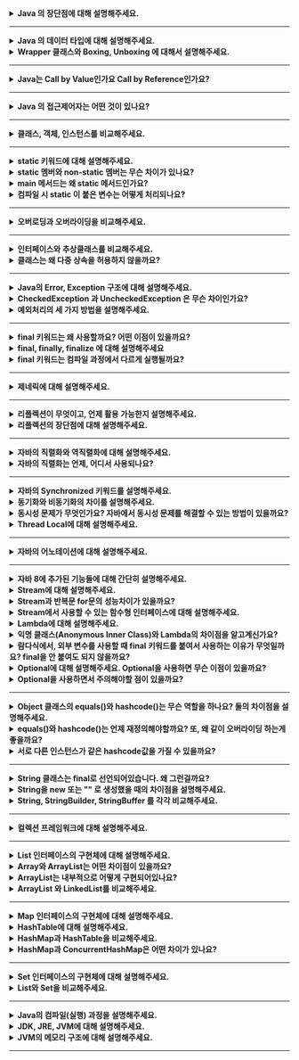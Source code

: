 <details>
    <summary><b>Java 의 장단점에 대해 설명해주세요.</b></summary>

> 먼저 자바의 장점에 대해서 설명해보겠습니다. 자바는 객체지향의 특징을 잘 살려서 개발할 수 있는 언어입니다.  
> 그리고 자바는 JVM 위에서 동작하기 때문에, 자바 프로그램은 운영체제에 관계 없이 실행할 수 있다는 장점이 있습니다.  
> 또한 자바의 가비지 컬렉터가 메모리를 자동으로 괸리해준다는 장점도 있습니다.  
> 자바의 단점으로는, 자바 코드가 실행되기 위해서는 바이트코드로 컴파일되고, 다시 한번 컴퓨터가 이해할 수 있는 기계어로 번역되어야 합니다.  
> 그렇기 때문에 속도가 느리다는 단점이 있습니다. 이 단점은 JIT 컴파일러와 같은 기술들로 많이 개선되었습니다.  
> 그리고 파이썬과 같은 언어에 비해 코드가 복잡하다는 단점도 있습니다.

- 장점
    - Java의 장점으로는 JVM에서 동작하기 때문에, 운영체제에 독립적이라는 점입니다.
    - Java는 객체지향의 특징을 잘 살려서 개발할 수 있는 언어입니다.
    - 또한 가비지 컬렉터에 의해 GC가 일어나서, 메모리 관리를 자동으로 해준다는 장점이 있습니다.<br>
- 단점
  - 단점으로는 바이트 코드로 컴파일되고, 이 바이트 코드가 다시 한번 컴퓨터가 이해할 수 있는 기계어로 번역되기 때문에, 수행속도가 비교적 느립니다.
  - 또한 python 과 같은 언어와 비교했을 때 코드가 다소 장황하다는 단점도 있습니다.

- 꼬리질문
  - JIT 컴파일러에 대해 설명해주실 수 있나요?
  - JIT 컴파일러의 어떤 점 때문에 앞서 말하신 단점이 개선된건지 설명해주실 수 있나요?
  - JVM 관련 질문
  - OOP 관련 질문
    - 자바가 객체지향의 특징을 잘 살렸다고 하셨는데, 예시를 하나 들어주실 수 있나요?
</details>

---

<details>
    <summary><b>Java 의 데이터 타입에 대해 설명해주세요.</b></summary>

> 자바의 데이터 타입에는 기본형 타입과 참조형 타입이 있습니다.  
> 기본형 타입은 정수형, 실수형, 문자, 논리 값을 직접 저장하는 타입을 말합니다.
> 참조형 타입은 기본형 타입을 제외한 나머지 타입으로, 힙 영역에 저장된 데이터의 주소가 변수에 저장된다는 특징이 있습니다.  
> 참조형 타입의 종류로는 클래스, 인터페이스, 열거형, 배열 등이 있습니다.

- Java 의 데이터 타입에는 primitive 타입과 reference 타입이 존재합니다. 
  - primitive 타입은 정수형, 실수형, 문자, 논리 값을 직접 저장하는 타입입니다.
  - reference 타입은 primitive 타입을 제외한 타입으로, reference 타입에는 힙 영역에 저장된 데이터의 메모리 주소를 저장합니다.
- 꼬리 질문
  - String은 기본형인가요, 참조형인가요?
</details>

<details>
    <summary><b>Wrapper 클래스와 Boxing, Unboxing 에 대해서 설명해주세요.</b></summary>

> 우선 래퍼 클래스는 기본형 타입을 객체로 감싼 클래스입니다. 프로그래밍을 하다 보면 객체 타입만을 받아야 하는 경우가 있는데, 기본형 타입을 객체 타입으로 취급해야 할 때 사용합니다.  
> 박싱은 기본형 타입을 래퍼 클래스로 감싸는 과정을 의미하고, 언박싱은 래퍼 클래스를 기본형 타입으로 꺼내는 과정을 의미합니다.

- 래퍼 클래스란 원시 타입의 데이터를 객체로 감싼 클래스입니다. 
  - 프로그래밍을 하다 보면 객체 타입만을 받을 수 있는 경우가 있는데, 원시 타입을 객체로 취급해야 할 때 사용합니다.
- 래퍼 클래스의 값을 변경할 수 없습니다. 값이 바뀌길 원한다면 새로운 값을 감싼 래퍼 클래스를 생성해야 합니다.
- 박싱은 원시 타입을 래퍼 클래스로 감싸는 과정을 의미하고, 언박싱은 래퍼 클래스를 기본형 데이터로 꺼내는 과정을 의미합니다.
- 꼬리질문
  - 오토박싱이라는 키워드에 대해 설명해주세요
  - JDK 1.5 부터는 박싱, 언박싱을 명시적으로 해주지 않아도 자동으로 해당 작업을 해주는 오토박싱, 오토언박싱이 가능합니다.
    - 오토박싱은 원시 타입의 데이터를 래퍼 클래스에 대입할 때 이루어집니다. 
    - 오토 언박싱은 래퍼 클래스의 값을 원시 타입으로 변환할 때 이루어집니다.
    - 오토박싱은 언뜻보면 원시 값을 편리하게 래퍼 클래스로 사용할 수 있어보이지만, 내부적으로는 객체 생성과 같은 비용이 나가는 동작이 포함되어있기 때문에, 의도하지 않은 오토박싱을 없애야 합니다.
</details>

---

<details>
    <summary><b>Java는 Call by Value인가요 Call by Reference인가요?</b></summary>

> 자바는 Call by Value입니다. 우선 기본형 타입을 전달할 때는 그 값을 복사해서 전달합니다.   
> 그리고 자바에서 래퍼런스 타입을 파라미터로 넘길 때, 레퍼런스 자체를 전달하는 것이 아니라 레퍼런스가 저장된 메모리 주소를 복사해서 전달합니다.  
> 그렇기 때문에, 메서드 내부에서 레퍼런스 타입의 파라미터를 재할당 한다고 해도, 메서드 밖의 원본에는 영향이 가지 않습니다.
> 이런 이유로, Call by Value입니다.

- Java는 모든 타입이 Call by Value로 동작합니다. 
  - C와 다르게 Java는 Reference Type을 전달할 때 레퍼런스 자체를 전달하는 것이 아니라, 레퍼런스가 저장된 메모리 주소를 복사해서 전달합니다.
  - 그렇기 때문에, 메서드 내부에서 reference type 파라미터에 객체를 재할당 한다고 해도, 원본에는 영향이 가지 않습니다.
</details>

---

<details>
    <summary><b>Java 의 접근제어자는 어떤 것이 있나요?</b></summary>

> Java의 접근 제어자에는 private, default, protected, public이 있습니다.  
> private은 멤버가 속한 클래스에서만 접근할 수 있게 하는 접근 제어자입니다.  
> default는 별다른 접근 제어자를 선언하지 않았을 때 적용되고, 클래스와 클래스가 속한 패키지 내부에서만 접근 가능합니다.  
> protected는 default 접근 제어자가 가능한 범위에 해당 클래스를 상속한 자식 클래스까지 접근을 허용합니다.  
> public은 프로젝트의 모든 클래스에서 접근 가능합니다.

- 접근 제어자란 클래스 멤버의 외부에서의 접근을 제어하는 키워드입니다. 
- 접근 제어자에는 private, default, protected, public 의 4가지가 존재합니다.
  - private 은 외부에서의 접근을 할 수 없도록 하는 접근 제어자입니다. 
  - default 접근 제어자는 Java에서 지원하는 기본 접근 제어자로, 별다른 접근 제어자를 선언하지 않으면 자동으로 default 접근 제어자가 적용됩니다. 같은 클래스 내부에서, 그리고 같은 패키지 내부의 다른 클래스에서 접근 가능합니다.
  - protected 은 default 접근 제어자의 적용 범위에서 상속받은 자식 클래스 까지 접근을 허용하는 접근제어자 입니다.
  - public 은 프로젝트 내부의 어디에서든 접근할 수 있는 접근 제어자입니다.
- 인터페이스의 메서드에 접근제어자를 붙여주지 않게 되면 접근 범위는 어떻게 되나요?
</details>

---

<details>
    <summary><b>클래스, 객체, 인스턴스를 비교해주세요.</b></summary> 

> 클래스란 서로 연관된 필드와 메서드로 이루어진 객체의 설계도라고 할 수 있습니다.  
> 객체는 클래스의 설계대로 구현될 대상을 의미합니다.  
> 인스턴스는 클래스를 통해서 구체화된 각각의 실체를 의미합니다.

- 클래스란 연관된 필드와 메서드로 이루어진 객체의 설계도라고 할 수 있습니다.
- 객체는 클래스의 설계대로 구현해야 할 대상을 의미합니다.
- 인스턴스는 클래스를 통해서 구체된화 각각의 실체를 의미합니다.
</details>

---

<details>
    <summary><b>static 키워드에 대해 설명해주세요.</b></summary> 

> static 멤버를 선언하면, 클래스가 로드되는 시점에 같이 초기화 되어서 인스턴스 생성 없이 사용할 수 있습니다.  
> 또한 static 멤버는 스태틱 영역에 생성되기 때문에, 모든 객체들이 공유할 수 있습니다. 그리고 처음 메모리에 할당되면 프로그램이 종료될 떄 까지 할당된 채로 존재합니다.

- 클래스에서 static 멤버를 선언하면, 해당 클래스가 Method 영역 메모리에 적재되는 시점에 같이 초기회되어 모든 객체가 공유할 수 있습니다.
- static 멤버는 처음 메모리에 적재되면 프로그램이 종료될 때 까지 할당된 채로 존재합니다.
</details>

<details>
    <summary><b>static 멤버와 non-static 멤버는 무슨 차이가 있나요?</b></summary>

> static 멤버는 클래스당 한번 생성됩니다. 그리고 Method 영역에 할당됩니다. 따라서 static 멤버는 인스턴스가 생성되지 않고도 사용할 수 있고, 모든 객체가 공유할 수 있습니다. 하지만 GC의 관리를 받을 수 없습니다.  
> non-static 멤버는 객체마다 각각 생성됩니다. 그리고 객체가 생성될 때 heap 영역에 할당됩니다. 객체가 사라지면 non-static 멤버도 함께 사라지고, GC의 관리를 받을 수 있습니다.

- 생성 시점
  - static 멤버는 클래스당 한번 생성됩니다. 
  - 하지만 non-static 멤버는 클래스의 인스턴스마다 생성됩니다. 
- 메모리 영역
  - static 멤버는 JVM 메모리의 Method 영역에 적재됩니다. 따라서 static 멤버는 인스턴스가 생성되기 전에도 사용할 수 있습니다. 대신 프로그램이 종료될 때 까지 존재합니다.
  - 하지만 non-static 멤버는 인스턴스화될 때 Heap 영역에 할당됩니다. 그래서 GC의 관리를 받을 수 있다는 장점이 있습니다. 객체가 사라지면 non static 멤버도 사라집니다.</p>
- 꼬리질문
  - 그럼 non-static 멤버는 메모리 공간의 어디에 저장되나요?
  - non-static inner 클래스와 static inner 클래스의 차이점은 무엇인가요?
    - non-static inner가 인스턴스화되기 위해서는 먼저 바깥 클래스를 인스턴스화되어야 하고, 이 과정에서 클래스 외부 참조가 생깁니다. 그렇기 때문에 외부 클래스가 더이상 사용되지 않아도 내부 클래스가 유지된다면 GC의 대상이 되지 않습니다  
    - static inner 클래스는 외부 참조가 없기 때문에, 내부 참조를 생성하기 위해 일회용으로 생성된 바깥 클래스는 GC의 대상이 되어 제거됩니다.
  - static 메서드는 오버라이딩될까요?
    - 되지 않습니다. static 메서드는 컴파일 시점에 어떤 타입의 메서드가 실행될지 정해집니다. 
    - 반면에 오버라이딩된 메서드는 런타임 시점에 어떤 타입의 메서드가 실행될 지 결정됩니다.
    - 메서드가 실행될 시점이 서로 다르기 때문에 static과 오버라이딩은 어울릴 수 없습니다.
</details>

<details>
    <summary><b>main 메서드는 왜 static 메서드인가요?</b></summary> 

> main 메서드는 프로그램의 시작점이기 때문에, main 메서드가 선언된 클래스가 인스턴스화되지 않고 실행되어야 합니다. 그렇기 때문에 main 메서드는 static이어야 합니다.

- main 메서드는 프로그램의 시작점입니다. main 메서드가 선언된 클래스가 인스턴스화되지 않고 실행되어야 하기 때문에 main 메서드는 static이어야 합니다.
</details>

<details>
    <summary><b>컴파일 시 static 이 붙은 변수는 어떻게 처리되나요?</b></summary>

> static 변수는 클래스 로딩 시점에 Method 영역에 초기화됩니다.

- static 변수는 클래스 로딩 시점에 Method 영역에 초기화됩니다.
</details>

---

<details>
    <summary><b>오버로딩과 오버라이딩을 비교해주세요.</b></summary> 

> 오버로딩은 메서드의 이름은 동일하지만, 파라미터의 종류와 개수를 다르게 하여 정의하는 방식입니다.  
> 그리고 오버라이딩은 부모 클래스 혹은 인터페이스의 메서드를 동일한 시그니처로 재정의하는 방식을 의미합니다.

- 오버로딩은 메서드의 이름은 동일하지만, 파라미터의 종류와 개수를 다르게 하여 정의하는 방식입니다.
- 그리고 오버라이딩은 부모 클래스 혹은 인터페이스의 시그니처가 동일한 메서드를 재정의하는 방식입니다.
  - 오버라이딩 한 메서드의 리턴 타입은 부모 클래스의 메서드 리턴 타입과 동일해야 하거나, 리턴 타입의 자식 클래스여야 합니다.
</details>

---

<details>
    <summary><b>인터페이스와 추상클래스를 비교해주세요.</b></summary> 

> 추상 클래스는 abstract 키워드가 붙은 클래스로, 추상 메서드가 있다면 상속 받은 클래스는 해당 메서드를 오버라이딩 해야합니다.  
> 추상 클래스는 공통되는 필드와 메서드들을 상위 클래스로 추상화하고, 하위 클래스에서 그 기능을 확장하고자 할 때 사용합니다.  
> 인터페이스는 interface 키워드로 생성할 수 있고, 상수와 추상 메서드, default 메서드 등을 가지고 있습니다.  
> 인터페이스는 인터페이스를 구현한 클래스들이 같은 동작을 한다는 것을 보장하기 위해 사용합니다. 다중 상속을 위해서 사용할 수도 있습니다.

- 추상 클래스
  - 추상클래스는 abstract 키워드가 붙은 클래스를 의미합니다.  
  - 추상 메서드가 없어도 추상 클래스로 만들 수 있지만, 추상 메서드가 있다면 반드시 추상 클래스로 선언해야 합니다.  
  - 추상 메서드의 목적은 인스턴스를 생성하기 위함이 아니라, 상속을 위한 부모 클래스로 활용하기 위합입니다.
  - 추상클래스는 클래스들이 공통 멤버(필드, 메서드)들이 많아서 공통점들을 상위 클래스로 추상화하고 싶을 때 사용합니다. 
- 인터페이스
  - 인터페이스는 interface 키워드로 생성하고, 상수와 추상 메서드, 혹은 default 메서드만을 가지고 있습니다.
  - 인터페이스는 구체 클래스가 같은 동작을 한다는 것을 보장하기 위해 사용합니다. 혹은 다중 상속을 하고 싶을 때 사용합니다.
- 꼬리 질문
  - 추상 메서드?
    - 추상 메서드에 final과 static 키워드를 붙일 수 있나요?
  - 어느 상황에 추상 클래스를 사용하고, 어느 상황에 인터페이스를 사용할 것 같나요?(본인 생각)
</details>

<details>
    <summary><b>클래스는 왜 다중 상속을 허용하지 않을까요?</b></summary> 

> 자바는 클래스의 다중 상속 시 생기는 다이아몬드 문제를 언어 차원에서 막기 위해 다중 상속을 허용하지 않습니다.  
> 여기에서 다이아몬드 문제란, 상속구조가 다이아몬드 형태로 이루어져 있을 때 어느 부모 쪽의 메서드를 호출해야할지 모호해지는 문제를 의미합니다.  
> 하지만, 인터페이스는 다중 상속을 지원합니다. 인터페이스의 추상 메서드는 구체화되어있지 않기 때문에, 다중 상속을 받아도 문제가 되지 않습니다.

- 자바는 클래스의 다중 상속 시 생기는 다이아몬드 문제를 언어적으로 막기 위해 다중 상속을 허용하지 않습니다.  
  - 다이아몬드 문제란, 상속구조가 다이아몬드 형태로 이루어져 있을 때 부모 클래스 두 곳에서 모두 동일한 메서드를 오버라이딩했다면, 어느 쪽 메서드를 호출해야 할지 몰라 충돌이 발생하는 문제입니다.  
  - 인터페이스는 다중 상속을 지원합니다. 상위 여러 인터페이스를 다중 상속받아도 상위 인터페이스의 메서드는 구체화가 되어있지 않기 때문에, 다이아몬드 문제가 발생하지 않습니다.
  - 다만 default 메서드로 이루어져 있을 경우에는, 인터페이스를 구현하는 쪽에서 상위 인터페이스의 메서드를 호출하는 식이 아니라, 직접 메서드를 구현해야 합니다.
</details>

---

<details>
    <summary><b>Java의 Error, Exception 구조에 대해 설명해주세요.</b></summary>

> 우선 Error와 Exception은 Throwable 클래스를 상속하고 있습니다.  
> Throwable 클래스를 상속받음으로써 에러와 예외는 발생한 오류 상황에 대한 메세지 관리와, 오류의 원인들을 연결해서 출력하는 기능을 갖습니다.  
> 에러와 예외는 오류의 심각도를 기준으로 각기 다르게 사용됩니다.  
> Error는 프로그래머가 대처하기 어려운, 심각한 오류를 의미합니다.  
> Exception은 프로그래머가 대처할 수 있고, 혹은 직접 발생시켜 프로그램의 흐름을 제어할 수 있는 오류를 의미합니다.

- 우선 Error와 Exception은 Throwable 를 상속받고 있습니다.  
- Throwable 클래스는 getMessage와 printStackTrace 메서드가 있습니다.
- 따라서 에러와 예외는 공통적으로 발생한 오류 상황에 대한 메세지를 관리하고, 오류의 원인들을 연결해서 출력하는 기능을 갖고 있습니다.

- 꼬리 질문
  - Error와 Exception의 차이는 뭘까요?
    - Error는 프로그래머가 대처하기 어려운 오류를 의미합니다. 대표적으로 StackOverFlow와 OutOfMemory 에러가 있습니다.  
    - Exception은 프로그래머가 대처할 수 있고, 혹은 직접 발생시켜 프로그램의 흐름을 제어할 수 있는 오류를 의미합니다. 대표적으로 NPE가 있습니다.   
     
</details>

<details>
    <summary><b>CheckedException 과 UncheckedException 은 무슨 차이인가요?</b></summary> 

> CheckedException은 컴파일 시점에 해당 예외를 catch하는지 확인합니다. 해당 예외를 잡지 않으면 컴파일 에러가 발생하기 때문에, 반드시 예외를 해결하도록 강제합니다.  
> CheckedException이 발생하면 트랜잭션을 rollback시키지 않고 commit합니다.  
> 그에 반해 UncheckedException은 해당 예외를 잡아서 처리해도 되고, 잡지 않아도 됩니다.  
> 개발자의 실수, 혹은 사용자의 실수에 의해 예외가 발생하는 경우 처리를 위임하는 방식으로 사용할 수 있습니다.  
> UnckeckedException이 발생하면 트랜잭션이 rollback됩니다.

- CheckedException은 컴파일 시점에 해당 예외를 catch하는지 확인합니다.
  - 해당 예외를 잡지 않으면 컴파일 에러가 발생하기 때문에, 반드시 예외를 해결하도록 강제합니다.
  - CheckedException이 발생하면 트랜잭션을 rollback 시키지 않고 commit합니다.
- UncheckedException은 컴파일 시점에 해당 예외를 체크하지 않습니다.
  - 해당 예외를 잡아서 처리해도 되고, 잡지 않아도 됩니다.
  - 개발자의 실수, 혹은 사용자의 실수에 의해 예외가 발생할 경우 처리를 위임하는 방식으로 사용할 수 있습니다.
  - UncheckedException이 발생하면 트랜잭션이 rollback됩니다.
- Exception과 트랜잭션 관련한 포스팅: https://sup2is.github.io/2021/03/04/java-exceptions-and-spring-transactional.html

- 꼬리 질문
  - 지원자님은 Checked와 Unchecked 중에 어떤 예외를 선호하시나요? 이유와 함께 설명해주세요 
</details>

<details>
    <summary><b>예외처리의 세 가지 방법을 설명해주세요.</b></summary>

> 첫 번째 방법은 예외를 복구하는 방법입니다. 예외가 발생하면 문제를 해결해서 정상적인 상태로 되돌려 놓는 방법으로, 예외가 발생해도 어플리케이션은 정상적으로 동작합니다.  
> 두 번째 방법은 예외를 회피하는 방법입니다. 예외를 처리하지 않고 호출한 쪽으로 예외를 전달하는 방식으로, 호출한 쪽에서 처리하는 것이 최선일 때 사용하는 것이 좋습니다.  
> 세 번째 방법은 예외를 전환하는 방법입니다. 예외를 처리하지 않지만 적절한 예외로 변환해서 던지는 방법입니다. 좀 더 명확한 의미로 예외를 발생시키기 위한 방법입니다.
</details>

---

<details>
    <summary><b>final 키워드는 왜 사용할까요? 어떤 이점이 있을까요?</b></summary> 

> final 키워드를 사용함으로써 변경 가능성을 최소화할 수 있습니다.  
> final 키워드를 변수에 사용하면, 해당 변수는 상수가 되기 때문에 상태를 추적할 필요가 사라집니다.  
> 또한 final 키워드를 활용해 객체 자체를 불변으로 만든다면, 객체 역시 상태를 추적하지 않고 단순하게 사용할 수 있습니다.  
> 이를 통해 코드의 사이드이펙트를 줄이고, 디버깅 시 이점을 줄 수 있다고 생각합니다.

- final 키워드는 상태를 변경시킬 수 없게 만들기 위해 사용합니다.
  - final 변수를 선언할 경우, 한번 초기화된 경우 변수가 저장하는 값을 변경할 수 없습니다.
  - final 메서드를 선언할 경우, 하위 클래스가 해당 메서드를 오버라이딩 할 수 없습니다.
  - final 클래스를 선언할 경우, 해당 클래스는 상속 불가능한 클래스가 됩니다.
- 객체 세상에서 final을 사용하는 이유를 생각해보면, 변경 가능성을 최소화한다는 이점이 있습니다. 
  - final 키워드를 사용하면, 해당 변수는 상수로서 존재하기 때문에, 상태값을 추적할 필요가 사라집니다.
  - 이를 통해 코드의 사이드이펙트를 줄이고, 디버깅 시 이점을 줄 수 있다고 생각합니다.

- 꼬리 질문
  - 불변 객체의 장단점(이펙티브 자바 - 아이템 17)
</details>


<details>
    <summary><b>final, finally, finalize 에 대해 설명해주세요</b></summary> 

> final은 변수, 메서드, 클래스 등에 선언하여 변경되거나 오버라이딩, 상속될 수 없음을 명시하는 키워드입니다.
> finally는 try - catch 구문 동작 이후 꼭 실행되어야 할 동작을 작성하는 코드 구문입니다.
> finalize는 GC가 해당 객체가 더이상 참조되지 않는다고 판단할 때 호출하는 메서드입니다.

> finally 실행중에 예외가 
</details>

<details>
    <summary><b>final 키워드는 컴파일 과정에서 다르게 실행될까요?</b></summary> 

> final 변수를 참조하고 있는 java 파일이 컴파일 될 때 해당 참조를 상수로 변환하여 컴파일합니다.
</details>

---

<details>
    <summary><b>제네릭에 대해 설명해주세요.</b></summary>

> 제네릭은 타입 안정성을 높여주고 형변환의 번거로움을 줄여주는 기능입니다.   
> 제네릭이 있기 전에는 컬렉션에서 객체를 꺼낼 때 마다 형변환을 해주어야 했고, 잘못된 타입을 넣었다면 형변환 시 예외가 발생했습니다. 
> 하지만 제네릭을 사용하면 컬렉션이 담을 수 있는 타입을 컴파일러에게 알려줘서, 형변환 체크를 컴파일 시점에 할 수 있게 됩니다.

  ```java
  class NonGeneric{
    List numbers = Arrays.asList(1, 2, 3, 4, 5, 6);
    int sum = 0;
    for (Object number : numbers) {
      sum += (int) number;
    }
  }
  
  class Generic{
    List<Integer> numbers = Arrays.asList(1, 2, 3, 4, 5, 6); // 잘못된 타입이 들어왔다면 컴파일 시점에 이를 검사할 수 있음
    int sum = 0;
    for (Integer number : numbers) {
        sum += number; // 불필요한 형변환이 사라짐
    }
  }
  ```

- 꼬리 질문
  - 와일드카드에 대해서 설명해주세요
</details>

---

<details>
    <summary><b>리플렉션이 무엇이고, 언제 활용 가능한지 설명해주세요.</b></summary> 

> 리플렉션은 메모리에 올라와있는 클래스에 대한 정보들을 가져와 동적으로 인스턴스화하고 활용할 수 있도록 하는 API 입니다.  
> 리플렉션은 Class 객체를 통해서 생성자, 메서드, 필드, 어노테이션 등의 자세한 정보를 가져올 수 있습니다.  
> 뿐만 아니라 해당 클래스 정보를 통해 인스턴스화하고, 메서드를 실행하며, 필드의 값을 변경하는 등의 작업도 가능합니다.  
> 리플렉션은 컴파일 타임에는 어떤 클래스를 사용해야 할지 모르지만, 런타임 시점에서 특정 클래스를 사용해야 할 경우에 활용합니다.

- 리플렉션은 메모리에 올라와있는 클래스에 대한 정보들을 가져오는 기능입니다.  
- 리플렉션 API는 Class 인스턴스를 통해 사용할 수 있습니다. 클래스 객체를 통해서 생성자, 메서드, 필드, 어노테이션 등의 정보를 가져올 수 있습니다.  
- 단순히 정보를 가져오는 것 뿐만 아니라, 클래스의 인스턴스를 만들고, 메서드를 실행하며, 필드의 값을 변경할 수도 있습니다.  
- 그리고 클래스의 요소들이 private로 감춰져 있다고 해도, 해당 요소의 접근 가능 여부를 변경하여 직접 접근할 수도 있습니다.  
- 작성 시점에는 어떤 클래스를 사용해야 할지 모르지만, 런타임 시점에서 클래스를 사용해야 할 경우에 활용합니다.

- 꼬리 질문
  - Spring 에서 리플렉션이 사용되는 예시를 설명해주세요
  - Spring의 DI에서 리플렉션이 사용됩니다.
</details>

<details>
    <summary><b>리플렉션의 장단점에 대해 설명해주세요.</b></summary> 

> 리플렉션의 장점으로는, 클래스의 타입을 알지 못해도 런타임 시점에 동적으로 클래스를 인스턴스화하고 조작하는 등의 유연한 프로그래밍이 가능하다는 점입니다.  
> 이런 장점을 활용해서 프레임워크, 라이브러리, 디버깅 및 테스트 도구 등을 설계할 수 있습니다.  
> 리플렉션의 단점으로는, 런타임 시점에 클래스에 대한 정보를 가져오므로 성능 이슈가 있습니다.  
> 또한 private로 감쳐줘 있는 필드, 메서드들을 그대로 가져올 수 있으므로, 내부가 노출되면서 추상화가 깨지는 단점이 있습니다.

- 장점
  - 리플렉션은 클래스의 타입을 알지 못해도, 이를 런타임 시점에 동적으로 생성하고 조작하는 등의 유연한 프로그래밍이 가능합니다.  
    - 이런 장점을 활용하여 프레임워크, 라이브러리, 디버깅 및 테스트 도구 등을 설계합니다. 사용자가 어떤 클래스를 만들지 알 수 없기 때문입니다.  
- 단점
  - 런타임 시점에 클래스에 대한 정보를 가져오므로 성능 이슈가 있습니다.  
  - 또한 private로 감춰져 있는 필드, 메서드들을 그대로 갖고 올 수 있으므로, 내부가 노출되면서 추상화가 깨집니다.  
  - 이런 이유들로, 개발자를 위한 도구를 만드는 등 리플렉션을 사용해야만 하는 경우가 아니라면 사용하지 않는 것이 좋다고 생각합니다.
</details>

---

<details>
    <summary><b>자바의 직렬화와 역직렬화에 대해 설명해주세요.</b></summary> 

> 자바의 직렬화, 역직렬화 자바 시스템 내부에서 사용되는 데이터를 외부의 자바 시스템에서도 사용할 수 있도록 바이트 형태로 변환, 그리고 객체로 다시 변환하는 기술을 통틀어 의미합니다.  
> 직렬화를 하기 위해서는 직렬화하고자 하는 클래스가 Serializable 마커 인터페이스를 구현해야 합니다.  
> 역직렬화가 되기 위해서는 직렬화 대상인 클래스 파일이 class path에 존재해야 합니다. 그리고 동일한 serialVersionUID를 가지고 있어야 합니다.

- 자바의 직렬화와 역직렬화란 자바 시스템 내부에서 사용되는 데이터를 외부의 자바 시스템에서도 사용할 수 있도록 바이트 형태로 변환, 그리고 객체로 다시 변환하는 기술을 통틀어 의미합니다.  
- 직렬화를 하기 위해서는 직렬화하고자 하는 클래스가 Serializable 마커 인터페이스를 구현해야 합니다.  
- 역직렬화가 되기 위해서는 직렬화 대상인 클래스가 class path에 존재해야 합니다. 그리고 동일한 serialVersionUID를 가지고 있어야 합니다.  
- serialVersionUID의 경우, 별도로 선언하지 않으면 직렬화 과정에서 해시 값으로 설정됩니다. 이때 클래스의 버전이 변경된다면 해당 값도 바뀌기 때문에, 역직렬화 시 예외가 발생하게 됩니다.  
- 그래서 자바에서는 serialVersionUID을 직접 설정하고 관리하는 것을 추천합니다.  

- transient : 직렬 대상에서 제외하고자 하는 변수에 선언하는 키워드입니다.  
</details>

<details>
    <summary><b>자바의 직렬화는 언제, 어디서 사용되나요?</b></summary> 

> 자바의 직렬화는 메모리에 올라가 있는 데이터 그대로 영속화하고자 할 때, 혹은 데이터를 전송하고자 할 때 주로 사용됩니다.  
> 직렬화 기본 조건만 지키면 바로 직렬화/역직렬화가 가능하여 자바 시스템끼리는 전달받은 데이터를 객체로 바로 사용할 수 있기 때문입니다.  
> 실제로는 자바 시스템에서 캐시에 직렬화된 데이터를 저장하는 등으로 활용합니다.

- 자바의 직렬화는 자바 시스템에서 최적화되어있습니다. 직렬화 기본 조건만 지키면 바로 직렬화/역직렬화 할 수 있습니다. 자바 시스템에선 전달받은 데이터를 기존 객체로 바로 사용할 수 있습니다.  
- 그럻기 때문에, 자바의 직렬화는 JVM의 메모리에 올라가 있는 데이터 그대로 영속화하고자 할 때, 혹은 데이터를 전송하고자 할 때 주로 사용됩니다.  
- 실제로는 자바 시스템에서 캐시에 직렬화된 데이터를 저장하는 방식으로 사용된다고 합니다.
</details>

---

<details>
    <summary><b>자바의 Synchronized 키워드를 설명해주세요.</b></summary> 

> Synchronized 키워드는 자바에서 동기화를 위해 사용하는 키워드입니다.  
> 멀티 쓰레드 환경에서 여러 스레드가 동시에 공유 자원에 접근하려고 할 때 race condition이 발생할 수 있습니다.  
> 이를 방지하기 위해 자바는 Synchronized 키워드로 공유 자원에 대해 단 하나의 스레드만을 접근할 수 있게 하여 동기화를 수행합니다.

- Synchronized 키워드는 자바에서 동기화를 위해 사용하는 키워드입니다.  
- 멀티 쓰레드 환경에서 여러 스레드가 동시에 공유 자원에 접근하려고 할 때 race condition이 발생할 수 있습니다.  
- 이를 방지하기 위해 자바는 Synchronized 키워드로 공유 자원에 대해 단 하나의 스레드만을 접근할 수 있게 하여 동기화를 수행합니다.

- race condition이란?
  - race condition이란 공유 자원에 대해 둘 이상의 스레드가 동시에 접근하려고 하는 상태를 의미합니다.  
  - 여러 스레드가 접근하는 순서에 따라 공유 자원의 상태가 달라질 수 있는 상태입니다. 

- synchronized 키워드의 사용 유형과 각각의 차이
  1. synchronized 메서드
     - 자신이 포함된 인스턴스에 lock을 겁니다.  
     - 만약 같은 타입이지만 서로 다른 인스턴스인 경우 lock이 공유되지 않아 동기화가 발생하지 않습니다.  
     - 만약 synchronized 키워드가 두개 이상이라면, 해당 메서드가 실행된 인스턴스 내부의 모든 synchronized의 접근까지 lock이 걸리게 됩니다.  
  2. static synchronized 메서드
     - static의 성질이 그대로 적용되어, 클래스 단위로 lock이 걸립니다. non-static synchronized 메서드와 lock을 공유하지 않습니다.  
  3. synchronized block
     - 메서드 내부에 동기화가 필요한 부분에만 lock을 겁니다.  
     - synchronized block의 인자로 lock을 걸 대상을 받습니다.  
     - 하나의 인스턴스에서 서로 다른 lock을 갖도록 하려면, 각각의 block에 다른 객체를 인자로 전달해야 합니다.

- volatile : https://jeong-pro.tistory.com/227
- atomic
- 이펙티브 자바
</details>

<details>
    <summary><b>동기화와 비동기화의 차이를 설명해주세요.</b></summary> 

> 동기란 요청한 작업이 끝나기 전까지 다른 요청이 실행될 수 없고, 그 자리에서 결과가 주어져야 함을 의미합니다.  
> 비동기란 한 요청이 완료되었는지 여부와 상관없이 다음 요청을 실행할 수 있음을 의미합니다.
</details>

<details>
    <summary><b>동시성 문제가 무엇인가요? 자바에서 동시성 문제를 해결할 수 있는 방법이 있을까요?</b></summary>

> 동시성 문제란 공유 자원에 대해 여러 스레드가 동시에 접근할 때 발생하는 문제입니다.  
> 동시성 문제가 발생하기 전에 예방하는 방법은 객체를 불변 객체로 만드는 것입니다. 객체가 절대 변할 필요가 없으니 스레드에 안전해집니다.  
> 만약 불변 객체로 만들 수 없다면, synchronized 같은 키워드로 동시성 처리를 해줄 수 있습니다.  
> 혹은 concurrent 패키지의 클래스들을 활용하여 동시성을 해결할 수 있습니다.  
> 만약 스레드 사이에 간섭이 없어야 하는 데이터를 관리하고 싶으면 Thread Local을 이용합니다.

- 동시성 문제란 동일한 공유 자원에 대해 여러 스레드가 동시 접근할 때 발생하는 문제입니다.  
- 자바에서의 동시성 문제는 인스턴스 필드(heap) 혹은 정적 필드(static)에서 발생합니다.  
- 자바에서 동시성 문제를 해결하기 위해 우선 객체가 시간에 따라 변하는 상태를 갖을 필요가 있는지 분석하는 것입니다. 만약 그럴 필요가 없다면 불변 객체로 만들어 동시성 문제를 해결할 수 있습니다.  
- 만약 불변 객체로 만들 수 없다면, synchronized 같은 키워드로 동시성 처리를 해줄 수 있습니다.
- 혹은 concurrent 패키지의 클래스들을 활용하여 동시성을 해결할 수 있습니다.
- 만약 스레드 사이에 간섭이 없어야 하는 데이터를 관리하고 싶으면 Thread Local을 이용합니다.
</details>

<details>
    <summary><b>Thread Local에 대해 설명해주세요.</b></summary> 

> Thread Local이란 스레드 사이에 간섭 없이 데이터를 관리하게 해주는 Java의 기능입니다. 혹은 하나의 스레드 내부에서 파라미터 전달 없이 값을 공유하고 싶을 때 사용하는 기능입니다.  
> Thread Local 객체를 생성해 값을 setting해주고, 필요할 때 값을 꺼내는 식으로 사용할 수 있습니다.  
> 쓰레드 풀 환경에서 Thread Local을 사용할 경우 반드시 Thread Local에 저장된 값을 remove 해줘야 합니다.  
> 쓰레드 풀 환경에서는 쓰레드가 소멸되지 않기 때문에, 다른 요청에 의해 이전 요청의 데이터가 조회될 위험이 있기 때문입니다.

- 쓰레드 풀이 사용해본 경험이 있다면 말씀해주세요, 혹은 Spring에서 사용되는 기술을 아시나요?
  - Thread Local은 Spring Security에서 사용자의 인증 정보를 전파할 때 사용하고, 그 밖에 쓰레드 기준으로 동작해야 하는 기능을 구현할 때 사용합니다.

- 트랜잭션 매니저에서 Thread Local이 사용되는 과정에 대해 설명해주세요
</details>


---

<details>
    <summary><b>자바의 어노테이션에 대해 설명해주세요.</b></summary> 

> 어노테이션은 주석이라는 의미를 갖지만, 실제로는 컴파일 시점과 런타임 시점에 코드를 어떻게 처리해야 할 지 정보를 전달하는 기능을 합니다.  
> 자바에서 기본적으로 제공하는 어노테이션이 있고, 커스텀 어노테이션을 만들기 위해 제공하는 메타 어노테이션이 있습니다.  
> 커스텀 어노테이션을 만들어 원하는 로직의 흐름을 처리하고, 반복되는 코드를 줄일 수 있습니다.

- 커스텀 어노테이션을 만들기 위해 어떻게 해야하나요?  
  - 우선 @interface 키워드로 어노테이션 클래스를 선언하고, 클래스 선언부 위에 메타 어노테이션을 명시합니다.  
  - Retention 어노테이션으로 어노테이션의 유지기간을 정하고, Target 어노테이션으로 적용 대상을 정합니다.  
  - 몸통에는 어노테이션의 필드 타입을 정의할 수 있습니다. enum, String, 기본형, 기본형 배열만을 타입으로 가질 수 있습니다.  
  - 그 밖에 어노테이션을 상속할 수 있는지 여부, 동일한 어노테이션을 연속적으로 달 수 있는지 여부 등을 명시하는 어노테이션을 추가할 수 있습니다.  
  - 이렇게 어노테이션을 정의했다면, 이제 활용하고자 하는 코드에 어노테이션을 추가하여 컴파일, 런타임 시점에 원하는 동작을 처리를 해줄 수 있습니다.

- Spring에서 어노테이션을 활용해봤던 경험, 혹은 커스텀 어노테이션을 정의해봤던 경험이 있나요?  
  - ArgumentResolver 사용 경험
  - Controller, Service, Repositoroy, Component
</details>

---

<details>
    <summary><b>자바 8에 추가된 기능들에 대해 간단히 설명해주세요.</b></summary>

> Java 8에는 크게 람다, 스트림 API, Optional, default 메서드와 추가되었습니다.  
> 람다란 일종의 익명 함수로, 메서드에 전달할 수 있는, 간결한 표현식입니다.  
> 스트림이란 컬렉션에 저장된 데이터들을 선언형으로 처리할 수 있도록 함수들을 제공하는 API 입니다.  
> Optional이란 null이 올 수 있는 값을 감싸는 Wrapper 클래스입니다.   
> default 메서드란 구현체와의 하위호환성을 유지하면서 인터페이스에 기능을 추가할 수 있도록 해주는 메서드입니다.
</details>

<details>
    <summary><b>Stream에 대해 설명해주세요.</b></summary> 

> Stream이란 컬렉션에 저장된 데이터들을 선언형으로 처리할 수 있도록 함수들을 제공하는 API 입니다.  
> Stream의 특징으로는 컬렉션으로부터 스트림 객체를 생성하기 때문에, 원본 컬렉션 데이터를 변경하지 않는다는 점이 있습니다.  
> 또한 Stream은 일회용이기 때문에, 한번 사용이 완료된 Stream을 다시 사용하려고 하면 예외가 발생합니다.  
> Stream의 장점은 람다식을 활용하여 간결하게 데이터 처리 코드를 작성할 수 있다는 점입니다.  
> 그리고 parallel Stream, 혹은 parallel 메서드를 사용하는 것 만으로 여러 쓰레드를 이용하여 병렬 데이터 처리가 가능합니다.  

- Stream의 연산 종류에 대해 설명해주세요  
  - Stream의 연산은 생성, 가공, 결과 만들기의 순으로 진행됩니다.  
  - 생성하는 단계에서는 데이터를 기반으로 Stream 객체를 생성합니다.  
  - 가공하는 단계에서는 원본 데이터를 가공하는 중간 연산들이 진행됩니다. 중간 연산의 반환값은 Stream이기 때문에, 여러 중간 연산들을 체이닝할 수 있습니다.  
  - 결과 만들기 단계에서는 가공된 데이터로부터 원하는 결과물을 만드는 단계입니다.  
- 선언형의 의미가 뭔가요?  
  - 선언형이란 데이터 처리를 위해 직접 코드를 구현하는 것이 아니라 DB의 질의와 같이 선언만 하면 된다는 뜻을 의미합니다.  
- 컬렉션과 Stream 차이는 뭔가요?  
  - 컬렉션과 Stream의 가장 큰 차이는 데이터를 언제 계산하느냐입니다.  
  - 컬렉션은 계산된 결과가 저장되어있는 자료구조입니다. 따라서 요소를 컬렉션에 저장하기 전에 계산이 되어있어야 합니다.  
  - 반면 스트림은 요청할 때만 요소를 계산하는 고정된 자료구조입니다.  
  - 둘의 차이에는 내부 반복과 외부 반복도 있습니다.  
  - 컬렉션은 명시적으로 for문을 통해 외부 반복을 합니다. 하지만 스트림은 스트림 API에서 실질적인 반복이 구현되어있고, 사용하는 입장에서는 어떤 동작을 해야할지만 알려주면 됩니다.

</details>

<details>
    <summary><b>Stream과 반복문 for문의 성능차이가 있을까요?</b></summary>

> 조건에 따라 다릅니다.  
> 기본형 타입에 대한 간단한 데이터 처리를 하는 경우 for-loop이 컴파일러 수준에서 최적화가 잘 되어있기 때문에 스트림보다 성능이 좋습니다.  
> 하지만, 기본형이 아니라 참조형 타입을 사용하거나, 혹은 반복 동작 자체가 cost가 많이 드는 작업이라면 Stream이 더 좋은 성능을 냅니다.

- for문과 Stream.forEach()의 비교
</details>

<details>
    <summary><b>Stream에서 사용할 수 있는 함수형 인터페이스에 대해 설명해주세요.</b></summary> 

> 함수형 인터페이스는 함수를 1급 객체처럼 다루기 위해 추가된 개념으로, 추상메서드가 하나뿐인 인터페이스를 의미합니다.  
> 람다식이 함수형 인터페이스를 반환하기 때문에, Stream API의 인자로 람다식을 전달하여 간결한 코드 작성이 가능합니다.  

- 함수형 프로그래밍이란?
</details>

<details>
    <summary><b>Lambda에 대해 설명해주세요.</b></summary>

> 람다란 일종의 익명 함수로, 메서드에 전달할 수 있는 간결한 표현식입니다.  
> 람다식은 익명 클래스에 비해 코드가 간결하다는 장점이 있는데, 함수형 인터페이스 덕분에 간결한 표현식인 람다로 메서드에 전달할 수 있게 됩니다.  
> 함수형 인터페이스는 추상 메서드가 하나뿐인 인터페이스로, 파라미터의 타입으로 함수형 인터페이스와 동일한 형태의 람다식만을 활용할 수 있습니다.  
> 람다식은 재사용이 불가능하다는 단점이 있습니다.  
> 그리고 중복되는 람다 식이 여러번 사용되면 오히려 코드가 지저분해질 수 있습니다.
</details>

<details>
    <summary><b>익명 클래스(Anonymous Inner Class)와 Lambda의 차이점을 알고계신가요?</b></summary> 

> 익명 클래스는 이름이 없는 클래스로, 클래스 또는 인터페이스의 메서드를 오버라이드하여 상속 없이 인스턴스화 할 수 있습니다.  
> 익명 클래스의 특징으로는 추상 메서드가 여러개여도 사용할 수 있다는 점과, 자기 자신 인스턴스를 참조할 수 있다는 점입니다. 익명 클래스는 this를 통해 자기 자신의 인스턴스를 참조할 수 있습니다.  
> 하지만 람다식은 그 자체로 표현식이고, 별도의 구현을 하지 않습니다.  
> 람다식의 특징으로는 추상 메서드가 오로지 하나인 함수형 인터페이스에만 사용할 수 있다는 점과, 자기 자신을 참조할 수 없다는 점입니다. 람다식 내부에서 this를 사용하면 바깥 인스턴스를 참조하게 됩니다.  
</details>

<details>
    <summary><b>람다식에서, 외부 변수를 사용할 때 final 키워드를 붙여서 사용하는 이유가 무엇일까요? final을 안 붙여도 되지 않을까요?</b></summary> 

> 람다식에서 사용하는 외부 지역변수가 final 특징이 있어야 하는 이유는 멀티 쓰레드 환경에서 외부 지역변수가 항상 최신값임을 보장하기 위함입니다.  
> 람다식에서 외부 변수의 값을 변경하면 안되는 이유는 JVM 메모리 구조와 연관이 있습니다.
> 스태틱 변수, 인스턴스 변수와 다르게 지역변수는 스택 영역에 값이 존재하고, 스택 영역은 스레드마다 고유한 메모리 영역을 할당받습니다.  
> 스택 영역의 특징 때문에 람다식에서 외부 지역 변수를 사용할 때에는 값을 복사해옵니다.  
> 멀티 쓰레드 환경에서 값을 복사해온다면 그 값이 최신값이라는 것을 보장할 수 없기 때문에, 바뀌지 않는 값이어야 한다는 제약이 필요합니다.  

- 그럼 지역변수는 항상 final이 붙어있어야 하나요?
  - 람다식에서 외부 지역변수를 사용할 때 해당 지역변수는 final이거나 effectively final이여야 합니다.  
  - 이 말 뜻은, final이 아니라고 할지라도 final의 속성을 가지고 있어야 함을 의미하고, 즉 값이 바뀌면 안됩니다.  
</details>


<details>
    <summary><b>Optional에 대해 설명해주세요. Optional을 사용하면 무슨 이점이 있을까요?</b></summary> 

> Optional이란 null이 올 수 있는 값을 감싼 Wrapper class 입니다.  
> null일 수 잆는 값을 다룰 때 이전에는 null check를 필수로 해야 했습니다.  
> 이런 방식은 코드가 번잡해지고, 개발자의 실수로 놓칠 수 있습니다.  
> 이 문제를 해결하고자 Optional이 추가되었고, null일 가능성이 있는 값을 Optional로 감싸서 null로 인한 예외를 명시적으로 처리하도록 할 수 있습니다.  
> Optional에는 null일 수 있는 값에 대한 다양한 정적 팩토리 메서드와 멤버 메서드들을 제공해줘서 간결한 코드로 null을 컨트롤 할 수 있게 해줍니다.


- orElse와 orElseGet의 차이점을 아시나요?
  - orElse는 파라미터로 값을 필요로 합니다. 그에 비해 orElseGet은 파라미터로 Supplier 함수형 인터페이스를 받습니다.
  - 만약 orElse 의 파라미터로 특정 동작을 하는 메서드의 반환값을 전달해준다면, null 여부와 상관없이 해당 메서드는 반드시 실행되어서 "값이 없을 때만 함수 실행" 이라는 목적을 달성할 수 없습니다.
  - 때문에 "null일 때만 함수 실행"이라는 동작을 하고자 할 때에는 orElseGet을 사용해야 합니다.

</details>
<details>
    <summary><b>Optional을 사용하면서 주의해야할 점이 있을까요?</b></summary> 

> Optional은 null을 반환하면 오류가 발생할 가능성이 높은 경우에 결과 없음을 명시하고자 반환값에만 사용해야 합니다.  
> 그리고 Optional에 있는 값이 null인지 판단하지 않고 꺼내면 NPE 대신 다른 예외가 발생할 수 있습니다.  
> 또한 Optional을 올바르지 않게 사용하면 코드의 가독성이 떨어진다는 점도 있습니다.  
> 올바른 Optional 사용을 위해선, 우선 Optional 자체에 null을 할당해서는 안되고, 빈 값인 경우에는 empty를 사용합니다.  
> 그리고 값을 꺼낼 때 isPresent와 get을 조합해서 꺼내지 말고, orElse~~로 시작하는 메서드로 꺼냅니다.  
> 그 밖에 단순히 값을 전달하는 목적으로 Optional을 사용하지 말고, 생성자, 수정자, 메서드 파라미터 등에 사용하지 않도록 합니다.
</details>

---

<details>
    <summary><b>Object 클래스의 equals()와 hashcode()는 무슨 역할을 하나요? 둘의 차이점을 설명해주세요.</b></summary> 

> equals는 2개의 객체가 동일한지 검사하는 메서드입니다. Object에 구현되어있는 equals는 두 객체의 주솟값을 비교합니다. 즉, 동일성을 확인합니다.  
> hashcode는 객체의 유일한 int값을 반환합니다. 기본적으로 저장된 주솟값을 활용합니다. hashcode는 HashMap, HashTable과 같은 자료구조에 값을 저장하기 위한 위치를 정할 때 사용합니다.  
</details>

<details>
    <summary><b>equals()와 hashcode()는 언제 재정의해야할까요? 또, 왜 같이 오버라이딩 하는게 좋을까요?</b></summary> 

> equals와 hashcode는 해시를 사용하는 자료구조에 우리가 정의한 동등성 비교를 규칙으로 객체를 저장하고 싶을 때 함께 재정의해야 합니다.  
> equals를 정의하게 되면 객체의 동등성을 비교할 수 있지만, hashcode를 정의해주지 않게 되면 equals의 결과가 true인 두 객체를 저장할 때 문제가 발생하기 때문입니다.  
> hash를 사용하는 자료구조는 객체를 비교할 때 hashcode의 리턴값을 먼저 비교하고, hash값이 같다면 그 후에 equals의 결과를 확인합니다. 즉, 둘이 다른 hash 값을 가지고 있다면 그 즉시 다른 객체라고 결론짓습니다.  
> 그렇다면 우리가 의도한 대로 자료구조에 저장되지 않기 때문에, equals와 hashcode는 같이 재정의해야합니다.

- equals와 hashcode는 hash를 사용하는 자료구조에 우리가 정의한 동등성 비교를 규칙으로 객체를 저장하고 싶을 때 함께 재정의해야합니다.  
- 우선, equals는 만약 주솟값의 비교가 아니라, 객체가 가지고 있는 값의 비교를 통해 객체가 동등한지 검사하고 싶을 때 정의할 수 있을 것입니다.  
- equals를 재정의함으로써 객체의 값으로 비교가 가능해졌지만, hashcode를 같이 재정의 해주지 않으면 hash를 사용하는 자료구조에 equals의 결과가 true인 두 객체를 저장할 때 문제가 발생합니다.  
- hash를 사용하는 자료구조는 객체를 비교할 때 hashcode의 리턴값을 먼저 비교하고, 둘이 다른 hash 값을 가지고 있다면 그 즉시 다른 객체라고 결론짓습니다.  
- 그렇다면 우리가 의도한 대로 자료구조에 저장되지 않기 때문에, equals와 hashcode는 같이 재정의해야합니다.

- 그럼 hash를 사용하는 자료구조에는 넣을 필요가 없는, 단순히 값 비교를 통해 객체 동등성을 파악하고자 할 때에는 equals만 정의해도 되겠네요?
  - 그렇지 않습니다. 협업 환경, 혹은 인수인계가 되고 코드가 레거시가 될 수 있는 환경에서, equals만 재정의하고 hashcode를 재정의 하지 않는다면 이 객체를 hash 자료구조에 담고 싶어하는 다른 개발자의 코드에서 오작동이 발생할 수 있습니다.  
  - 이런 위험한 상황을 예방하기 위해 hashcode도 같이 재정의하는 것이 좋다고 생각합니다.
</details>

<details>
    <summary><b>서로 다른 인스턴스가 같은 hashcode값을 가질 수 있을까요?</b></summary> 

> 가질 수 있습니다. hashcode의 리턴 타입은 int 이고, int는 4바이트의 크기를 갖습니다.  
> int가 포함할 수 있는 범위의 자료형은 hashcode가 중복되지 않겠지만, String이나 자바 객체같은 경우에는 hash 값이 겹치는 경우가 발생합니다.  
> 그렇기 때문에 다른 인스턴스가 같은 hash값을 가질 가능성이 있습니다.

- 그럼 hash값이 같고 equals가 다른 두 객체는 해시 자료구조에서 어떻게 저장되나요?
  - hash를 사용하는 자료구조에서 객체를 비교할 때 hash값이 같다면 equals로 객체를 비교하기 때문에, 서로 다른 객체로 각각 저장됩니다.
- Java hashMap에서 사용되는 해시 충돌 해결방식 : Seperate Channing
</details>


---

<details>
    <summary><b>String 클래스는 final로 선언되어있습니다. 왜 그런걸까요?</b></summary> 

> String이 불변 클래스로 선언된 이유는 String Constant Pool에 저장함으로써 메모리를 효율적으로 관리하고, 스레드에 안전하게 사용하기 위함입니다.  
> String은 자바의 설계자가 예상한, 가장 많이 쓰일 것 같은 자료형입니다. 그렇기 때문에 동일한 값의 String 객체가 중복 생성되는 것을 방지하기 위해 Constant Pool에 리터럴을 저장하고 공유하기 위해 불변으로 설계하였습니다.  
> String이 final 클래스인 이유는, Constant Pool에 저장되기 때문에, 상속을 막기 위함입니다. 만약 상속이 가능하면 String Constant Pool에서 해당 객체가 하위 어느 클래스인지 알 수 없게 되기 때문입니다.  
> 또한 String은 자주 쓰이는 자료형이기 때문에, 불변으로 설계하여 외부에서 동기화 관련한 코드가 없도록 하였습니다.

- String은 불변객체의 특성 때문에 Hash 관련 자료구조에 key로 쓰일 때 이점이 있는데요, 무슨 이점이 왜 있을까요?  
  - String은 불변객체이기 때문에 hashcode를 오버라이딩하여, 아직 hash를 계산한적이 없을 때에만 연산을 수행하고 계산한 값이 있다면 그 값을 그대로 참조합니다.  
  - 이런 hash 값 캐싱 덕분에 hash 자료구조에서 키로 자주 사용될 수록 성능 향상이 있습니다.
</details>


<details>
    <summary><b>String을 new 또는 "" 로 생성했을 때의 차이점을 설명해주세요.</b></summary> 

> 동일한 문자열을 가지는 두 String을 생성한다 할 때, String을 new 키워드로 생성하면 각각의 String 객체를 heap 메모리에 생성하게 됩니다.  
> 하지만, String을 리터럴로 생성하게 되면, 해당 문자열은 String Constant Pool에 저장되어서, 만약 이미 해당 리터럴이 존재한다면 리터럴이 저장된 주솟값을 참조하게 됩니다.  
> 즉, 동일한 리터럴에 대한 개별적인 객체가 생성되지 않고, 동일한 주솟값을 참조하게 됩니다.  
</details>

<details>
    <summary><b>String, StringBuilder, StringBuffer 를 각각 비교해주세요.</b></summary> 

> String은 불변 클래스이고, StringBuilder와 StringBuffer는 가변 클래스입니다.  
> String은 불변이기 때문에, String변수에 새로운 문자열 값이 할당되면 이전의 값을 수정하는 것이 아니라, 새로운 값으로 참조가 일어납니다.  
> 기존의 값이 더이상 쓰이지 않게 되면 GC의 대상이 되어 할당이 해제됩니다. 이런 특성 때문에 만약 자주 수정되는 문자열의 경우 성능이 떨어집니다.  
> 이런 경우에 사용할 수 있는 클래스가 StringBuilder, StringBuffer입니다.  
> StringBuilder와 StringBuffer는 공통적으로 AbstractStringBuilder를 상속합니다.  
> 이 추상 클래스는 배열인 value에 문자들을 저장하기 때문에, 문자열에 대한 추가, 수정 삭제가 동일한 객체에 대해 수행되는 것입니다.  
> 두 클래스의 차이는 동기화 여부입니다. StringBuilder는 동기화를 지원하지 않는 반면에, StringBuffer는 내부적으로 동기화와 관련한 키워드를 사용하여 멀티 쓰레드에서 사용할 수 있도록 처리해놓았습니다.

- JDK 1.5이후로 바뀐 String + 연산에 대해 설명해주실 수 있나요?
  - 한줄에 + 연산자를 통해 문자열을 합치는 경우에는 컴파일러가 이를 StringBuilder로 변환합니다.  
  - 반복문, 혹은 여러 줄에 걸쳐 concat 연산 등을 하는 경우에는 매 연산마다 StringBuilder가 생성됩니다.  
  - 그렇기 때문에 하나의 코드라인에서 + 연산자로 문자열을 합쳐서 할당할 경우에는 String 타입에 + 연산자로 사용해도 효율적입니다.
</details>

---

<details>
    <summary><b>컬렉션 프레임워크에 대해 설명해주세요.</b></summary> 

> 컬렉션 프레임워크란 자바에서 다수의 데이터를 저장하고 관리할 수 있도록 기능을 제공해주는 요소들의 집합입니다.  
> 배열은 크기가 고정되어있는데 반해 컬렉션 프레임워크의 자료구조들은 데이터를 가변적으로 저장할 수 있습니다.  
> 또한 데이터 삽입, 탐색, 삭제 등의 다양한 기능들을 직접 구현하지 않고 컬렉션 프레임워크의 기능들을 이용하여 편리하게 개발할 수 있습니다.  
> 주요 클래스 및 인터페이스로는 List, Map, Set, Stack, Queue가 있습니다.
</details>

---

<details>
    <summary><b>List 인터페이스의 구현체에 대해 설명해주세요.</b></summary> 

> List의 구현체로는 ArrayList, LinkedList, Vector가 있습니다.  
> 구현체들의 공통점은 객체를 일렬로 늘어놓은 구조로, 데이터를 인덱스로 접근할 수 있다는 특징입니다.  
> ArrayList는 내부에서 Object 배열에 데이터를 저장합니다.  
> LinkedList는 Node라는 내부 클래스끼리의 인접 참조로 데이터를 저장합니다.  
> Vector는 ArrayList와 같이 Object 배열로 데이터를 저장합니다. 차이점은 동기화 처리가 되어있어 한번에 하나의 쓰레드만 Vector에 접근할 수 있다는 점입니다.  
</details>

<details>
    <summary><b>Array와 ArrayList는 어떤 차이점이 있을까요?</b></summary> 

> 배열은 크기가 고정이지만, ArrayList는 용량을 초과한다면 자동으로 크기를 늘린다는 가변적인 특징을 갖고 있습니다.  
> 배열은 초기화시 크기를 명시해줘야 하지만, ArrayList는 경우에 따라 초기 용량을 지정해줄 수도 있고, 하지 않아도 됩니다.  
> 배열은 기본형과 참조형 타입 모두를 저장할 수 있지만, ArrayList는 참조형 타입만을 저장할 수 있습니다.

- 배열의 length와 size 간의 라이프사이클
  - 논리적인 크기(size)는 초기화 시 0이고, ArrayList에 데이터가 추가됨에 따라 크기(size)가 증가합니다.
</details>

<details>
    <summary><b>ArrayList는 내부적으로 어떻게 구현되어있나요?</b></summary> 

**🆀 배열로 구현되어있으면 크기가 꽉 찬 경우 일반 배열처럼 예외가 발생할텐데 ArrayList 는 어떻게 무한히 데이터를 받을 수 있을까요?** 

> ArrayList는 기본적으로 Object 타입의 배열과 int형 size 필드가 있습니다.  
> 초기화 시 경우에 따라 static으로 미리 선언되어있는 빈 배열을 활용하여 초기화합니다.  
> add 연산의 경우 size가 배열의 크기와 같다면, grow 메서드를 호출해 배열의 크기를 늘립니다.  
> grow 호출과 상관 없이 값을 배열에 저장하고, size 변수를 +1 해줍니다. 

- add 연산의 시간복잡도는 어떻게 되나요?
  - 크기를 재산정해주는 로직 때문에, 배열의 크기가 늘어난다면 O(N), 크기가 늘어나지 않는다면 O(1)의 시간복잡도를 갖습니다.
- 삭제 로직이 어떻게 되는지 아시나요?
  - index를 받으면 index에 해당하는, 지워질 값을 임시 변수에 저장합니다.  
  - 그 후 지워질 값 이후부터 마지막 요소의 값까지를 삭제되는 index위치로 옮깁니다.  
  - 그 후 GC에 의해 마지막 객체가 할당 해제가 되도록 size 인덱스에 있는 객체를 null 처리합니다. 
**※ Ref**

- https://f-lab.kr/blog/java-backend-interview-1

</details>


<details>
    <summary><b>ArrayList 와 LinkedList를 비교해주세요.</b></summary> 

> ArrayList는 데이터를 저장하기 위해 내부적으로 Object 배열을 사용합니다.  
> 그에 비해 LinkedList는 데이터를 저장하기 위해 Node라는 내부 클래스를 사용하고, 이 Node끼리의 인접 연결 형태로 저장합니다.  
> 둘은 동작 유형에 따라 성능 차이가 있습니다.  
> 특정 데이터를 검색할 경우, ArrayList는 인덱스 기반의 자료구조이기 때문에 O(1)의 시간복잡도를 갖지만, LinkedList는 첫 요소부터 순차탐색을 진행해야 하기 때문에 최악의 경우 O(N)의 시간복잡도를 갖습니다.  
> 데이터를 삽입/삭제하는 경우, ArrayList는 경우에 따라 내부 배열을 복사하는 과정을 거쳐야 하기 때문에 최악의 경우 O(N)의 시간복잡도를 갖지만, LinkedList는 노드 간의 참조 상태만 변경하면 되기 때문에 O(1)의 시간복잡도를 갖습니다.  
> 다만 LinkedList는 중간의 원소를 삽입/삭제하는 경우에 index만큼 검색을 해야하므로, 최악의 경우 O(N)의 시간복잡도를 갖습니다.   
</details>

---


<details>
    <summary><b>Map 인터페이스의 구현체에 대해 설명해주세요.</b></summary> 

- Map은 키와 value 쌍으로 데이터를 저장하는 자료구조입니다. 키는 중복 저장될 수 없지만, 값은 중복저장될 수 있습니다.  
- Map은 List와 다르게 값들이 순차적으로 관리되는 것이 아니라, key를 통해 value값을 얻어오는 방식으로 관리합니다.   
- Map 인터페이스의 주요 구현체로는 HashMap, HashTable, LinkedHashMap, TreeMap 등이 있습니다.  
- HashMap은 해시 기법을 사용하여 key와 value에 해당하는 객체를 저장하는 컬렉션입니다. key에 대한 순서를 보장하지 않습니다. 그리고 스레드에 안전하지 않습니다.  
- Hashtable은 HashMap과 내부 구조는 비슷하지만 동기화와 관련한 키워드로 메서드들이 정의되어있어 스레드에 안전하다는 특징이 있습니다.  
- LinkedHashMap은 HashMap의 구조를 갖지만 key-value쌍이 저장되는 순서를 보장한다는 특징이 있습니다.  
- TreeMap은 이진트리를 기반으로 key,value를 저장하는 컬렉션입니다. TreeMap은 값을 저장할 때 즉시 정렬한다는 특징이 있습니다.  
</details>

<details>
    <summary><b>HashTable에 대해 설명해주세요.</b></summary> 

- HashTable은 컬렉션 프레임워크 이전부터 존재하던 클래스로, 호환을 위해 Map을 구현하도록 설계를 변경해서 남겨놓았습니다.  
- HashTable은 스레드에 안전하다는 특징이 있고, key와 value에 Null이 들어올 수 없습니다. 
</details>

<details>
    <summary><b>HashMap과 HashTable을 비교해주세요.</b></summary> 

- HashMap은 스레드에 안전하지 않은 반면, HashTable은 동기화를 지원해주기 때문에 스레드에 안전합니다.  
- HashMap은 key와 value에 null을 허용하지만, HashTable은 null을 허용하지 않습니다.  
- HashMap은 성능 개선을 위해 지속적으로 업데이트되고 있지만, HashTable은 호환을 위해 구조만 변경했을 뿐 구현에 지속적인 변화가 없습니다.

- HashMap이 어떻게 개선되었는지 예시를 들어줄 수 있나요?  
  - HashMap은 해시 충돌을 해결하기 위해 Seperate Chaning을 이용하는데, 기존에 연결 리스트만을 이용했을 때 요소개수가 많아지면 선형 시간만큼 성능이 안좋아지는 문제가 있었습니다.  
  - 이를 보완하고자 요소 개수가 일정 수치보다 더 많아지면 연결 리스트에서 트리로 변경하여 저장하는 식으로 성능을 개선하였습니다.
- 그럼 멀티쓰레드 환경에서는 HashTable 사용이 필수적인가요? 다른 대안이 있는지, 그 이유는 뭔가요?  
  - ConcurrentHashMap을 쓰는 것이 성능상 더 좋습니다.  
  - HashTable은 인스턴스에 lock을 걸지만, ConcurrentHashMap은 조작중인 엔트리 단위로 lock을 걸기 때문에 비교적 성능이 더 좋습니다.
</details>

<details>
    <summary><b>HashMap과 ConcurrentHashMap은 어떤 차이가 있나요?</b></summary> 

- HashMap은 동기화 처리를 해주지 않아서 스레드에 안전하지 않습니다. 대신 싱글 스레드에서 사용할 때 ConcurrentHashMap에 비해 성능이 더 좋습니다.  
- ConcurrentHashMap은 사용되고 있는 Entry 객체에 대해서, 추가 혹은 삭제 연산 시에만 synchronized를 겁니다. 따라서 쓰레드에 안전하게 사용할 수 있습니다.  
- 또한, HashMap은 key, value에 null을 허용하지만, ConcurrentHashMap은 key, value에 null을 허용하지 않습니다.
</details>

--- 

<details>
    <summary><b>Set 인터페이스의 구현체에 대해 설명해주세요.</b></summary> 

- Set은 순서가 보장되지 않는 집합이며, 데이터를 중복허용하지 않는 컬렉션입니다. Map의 key-value 구조에서 key 대신 value가 쓰여 value를 key로써 관리하는 컬렉션입니다.  
- HashSet은 hash 기법으로 데이터를 저장하는 구현체입니다.  
- TreeSet은 데이터의 추가 삭제 시 자동으로 정렬해주는 Set입니다.  
- LinkedHashSet은 데이터의 저장된 순서를 보장해주는 Set입니다.
</details>

<details>
    <summary><b>List와 Set을 비교해주세요.</b></summary>

- List는 index로 데이터를 조회할 수 있는 반면에, Set은 index로 특정 아이템을 조회할 수 없습니다.  
- List는 중복되는 요소를 저장할 수 있는 반면에, Set은 중복을 허용하지 않습니다.  
- 객체가 존재하는지 확인하는 contains 메서드의 시간복잡도는 List가 O(N)인데 반해 Set은 O(1)을 갖습니다.  

- 언제 List를 사용하고 언제 Set을 사용하는게 좋을까요?  
  - List는 index 기반으로 순회하거나, index 위치에 있는 값을 조회하고 싶을 때 사용하면 좋을 것 같습니다.  
  - Set은 중복을 허용하지 않고 원하는 객체를 빠르게 조회하고자 할 때 사용하면 좋을 것 같습니다.

**※ Reference**

- [기술 면접에서 list와 set의 차이를 물어보는 이유](https://www.youtube.com/watch?v=CMgpTGs_N_w)

</details>

--- 

<details>
    <summary><b>Java의 컴파일(실행) 과정을 설명해주세요.</b></summary> 

- java 파일을 작성하고 컴파일을 하게 되면 컴파일러에 의해 JVM이 실행시킬 수 있는 자바 바이트 코드로 컴파일됩니다.  
- 컴파일된 자바 바이트 코드는 클래스 로더에게 전달되어 필요한 클래스들을 JVM의 메모리 영역에 올립니다.  
- 메모리 영역에 올라온 바이트 코드들은 실행 엔진에 의해 실행됩니다.  

- 인터프리터와 JIT 컴파일러
  - 자바는 원래 인터프리터 기반의 언어였습니다. 인터프리터는 컴파일 언어에 비해 실행시간이 느리다는 단점이 있기 때문에, 자바는 인터프리터와 함께 JIT 컴파일러를 도입하였습니다.  
  - JIT 컴파일러는 런타임 시 바이트 코드를 기계어로 번역하는 컴파일러로, 기계로 변환된 코드를 캐시에 저장하고 코드가 중복 실행되면 컴파일된 기계어를 재사용하는 방식으로 성능을 향상시켰습니다.
</details>

<details>
    <summary><b>JDK, JRE, JVM에 대해 설명해주세요.</b></summary> 

- 먼저 JVM에 대해서 설명드리면, JVM은 자바 가상 머신으로, 자바 바이트 코드를 운영체제에 맞게 실행시켜주는 가상 머신입니다. JVM은 자바 인터프리터, JIT 컴파일러, GC로 구성되어있습니다.  
- JRE는 우리가 작성한 코드가 JVM에서 정상적으로 작동하기 위한 환경을 제공해줍니다. 우리가 작성한 코드에는 Java에서 기본적으로 제공해주는 클래스들이 존재하고, 그리고 여러 클래스 파일들을 JVM에 적재할 수 있어야 합니다.  
- 이를 위해 JRE에는 JVM과 함께 Java Class Library가 존재하여 기본적인 자바 클래스들을 제공하고, 클래스 로더가 존재하여 필요한 클래스들을 JVM의 메모리 영역에 올릴 수 있습니다.  
- JDK는 자바 어플리케이션을 개발하고 실행할 수 있는 도구들을 제공하는 개발 키트입니다. JDK에는 JRE와 함께 자바 컴파일러, 디버거 등이 포함되어 있습니다.
</details>

<details>
    <summary><b>JVM의 메모리 구조에 대해 설명해주세요.</b></summary> 

- JVM의 메모리 구조는 스레드가 공유하는 힙, 메서드 영역과 스레드별로 생성되는 스택, 네이티브 메서드 스택, PC 레지스터로 구성되어있습니다.  
- 힙 영역은 new 키워드로 생성되는 객체와 배열들이 저장되는 영역으로, GC의 대상이 되는 영역입니다.  
- 메서드 영역은 클래스의 각종 필드 정보와 메서드 정보, 데이터 타입 정보, static 변수, Runtime Constant Pool, final 클래스 등이 위치하는 영역입니다.  
- 스택 영역은 지역변수, 파라미터, 리턴 값 등이 생성되는 영역입니다. 메서드가 실행되면서 스택에 쌓이고 메서드 실행이 끝나면 사라집니다.  
- 네이티브 메서드 스택은 자바로 작성되지 않은 메서드를 다루는 영역입니다. 스택과 마찬가지로 네이티브 메서드가 실행되면 쌓이게 됩니다.  
- PC 레지스터는 멀티 스레드 환경에서 정상적인 실행을 보장하기 위한 영역으로, 현재 스레드가 실행중인 명령의 주솟값을 저장하는 영역입니다.

- Runtime Constant Pool vs String Constant Pool : https://8iggy.tistory.com/229
  - String Constant Pool은 heap에 저장되어있고, Runtime Constant Pool은 메서드 영역에 저장되어있습니다.  
  - String Constant Pool는 자바 7 이전에 Heap의 별도 공간인 Perm 영역에 있었지만, 메모리 제한의 한계로  
  - 자바 8에 Perm은 Metaspace로 대체되었고, String Constant Pool은 Heap 에 저장되도록 위치가 바뀌었습니다.  
  - Runtime Constant Pool은 클래스의 메서드, 필드, 상수에 대한 모든 레퍼런스를 저장하는 공간으로, 메서드 영역에 존재합니다.  
  
- 힙 영역의 내부 구조에 대해서 설명해주실 수 있나요?  
  - 힙 영역은 효율적인 GC를 위해 Young Generation, Old영역, Perm 영역으로 구성되어있습니다.  
  - GC에 따른 영역 설명은 다음 시간에 계속...
</details>

---